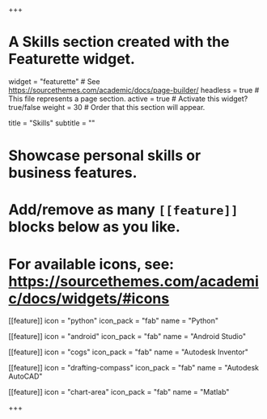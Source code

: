 +++
# A Skills section created with the Featurette widget.
widget = "featurette"  # See https://sourcethemes.com/academic/docs/page-builder/
headless = true  # This file represents a page section.
active = true  # Activate this widget? true/false
weight = 30  # Order that this section will appear.

title = "Skills"
subtitle = ""

# Showcase personal skills or business features.
# 
# Add/remove as many `[[feature]]` blocks below as you like.
# 
# For available icons, see: https://sourcethemes.com/academic/docs/widgets/#icons

[[feature]]
  icon = "python"
  icon_pack = "fab"
  name = "Python"
  
[[feature]]
  icon = "android"
  icon_pack = "fab"
  name = "Android Studio"
  
[[feature]]
  icon = "cogs"
  icon_pack = "fab"
  name = "Autodesk Inventor"

[[feature]]
  icon = "drafting-compass"
  icon_pack = "fab"
  name = "Autodesk AutoCAD"

[[feature]]
  icon = "chart-area"
  icon_pack = "fab"
  name = "Matlab"
  

+++
